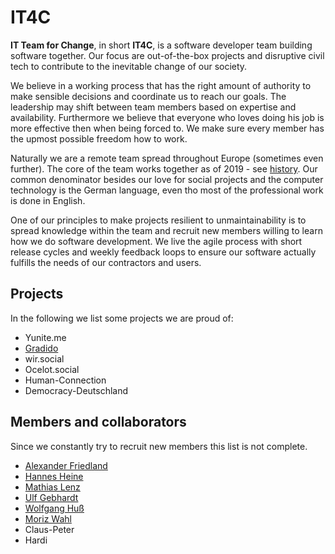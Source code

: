 # IT4C

**IT Team for Change**, in short **IT4C**, is a software developer team building software together. Our focus are out-of-the-box projects and disruptive civil tech to contribute to the inevitable change of our society.

We believe in a working process that has the right amount of authority to make sensible decisions and coordinate us to reach our goals. The leadership may shift between team members based on expertise and availability. Furthermore we believe that everyone who loves doing his job is more effective then when being forced to. We make sure every member has the upmost possible freedom how to work.

Naturally we are a remote team spread throughout Europe (sometimes even further). The core of the team works together as of 2019 - see [history](./history.md). Our common denominator besides our love for social projects and the computer technology is the German language, even tho most of the professional work is done in English.

One of our principles to make projects resilient to unmaintainability is to spread knowledge within the team and recruit new members willing to learn how we do software development. We live the agile process with short release cycles and weekly feedback loops to ensure our software actually fulfills the needs of our contractors and users.

## Projects

In the following we list some projects we are proud of:

- Yunite.me <!--[Yunite.me](./projects/yunite.me.md)-->
- [Gradido](./projects/gradido.md)
- wir.social <!-- [wir.social](./projects/wir.social.md)-->
- Ocelot.social <!-- [Ocelot.social](./projects/ocelot.social.md) -->
- Human-Connection <!-- [Human-Connection](./projects/human-connection.md)-->
- Democracy-Deutschland <!-- [Democracy-Deutschland](./projects/democracy-deutschland.md) -->

## Members and collaborators

Since we constantly try to recruit new members this list is not complete.

- [Alexander Friedland](./people/alexander-friedland.md)
- [Hannes Heine](./people/hannes-heine.md)
- [Mathias Lenz](./people/mathias-lenz.md)
- [Ulf Gebhardt](./people/ulf-gebhardt.md)
- [Wolfgang Huß](./people/wolfgang-huss.md)
- [Moriz Wahl](./people/moriz-wahl.md)
- Claus-Peter <!--[Claus-Peter](./people/claus-peter-huebner.md))-->
- Hardi <!--[Hardi](./people/chrisopher-.md))-->

<!-- ## Organisationen -->
<!-- textlint-disable period-in-list-item -->
<!-- - busFaktor() e.V. -->
<!-- textlint-enable period-in-list-item -->
